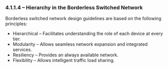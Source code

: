 ### 4.1.1.4 – Hierarchy in the Borderless Switched Network
Borderless switched network design guidelines are based on the following principles:
- Hierarchical – Facilitates understanding the role of each device at every tier.
- Modularity – Allows seamless network expansion and integrated services.
- Resiliency – Provides an always available network.
- Flexibility – Allows intelligent traffic load sharing.
